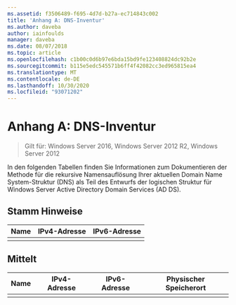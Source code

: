 ```yaml
---
ms.assetid: f3506489-f695-4d7d-b27a-ec714843c002
title: 'Anhang A: DNS-Inventur'
ms.author: daveba
author: iainfoulds
manager: daveba
ms.date: 08/07/2018
ms.topic: article
ms.openlocfilehash: c1b00c0d6b97e6bda15bd9fe123408824dc92b2e
ms.sourcegitcommit: b115e5edc545571b6ff4f42082cc3ed965815ea4
ms.translationtype: MT
ms.contentlocale: de-DE
ms.lasthandoff: 10/30/2020
ms.locfileid: "93071202"
---
```

# <a name="appendix-a-dns-inventory"></a>Anhang A: DNS-Inventur

>Gilt für: Windows Server 2016, Windows Server 2012 R2, Windows Server 2012

In den folgenden Tabellen finden Sie Informationen zum Dokumentieren der Methode für die rekursive Namensauflösung Ihrer aktuellen Domain Name System-Struktur (DNS) als Teil des Entwurfs der logischen Struktur für Windows Server Active Directory Domain Services (AD DS).

## <a name="root-hints"></a>Stamm Hinweise

|Name|IPv4-Adresse|IPv6-Adresse|
|--------|----------------|----------------|
||||

## <a name="forwarding"></a>Mittelt

|Name|IPv4-Adresse|IPv6-Adresse|Physischer Speicherort|
|--------|----------------|----------------|---------------------|
|||||
